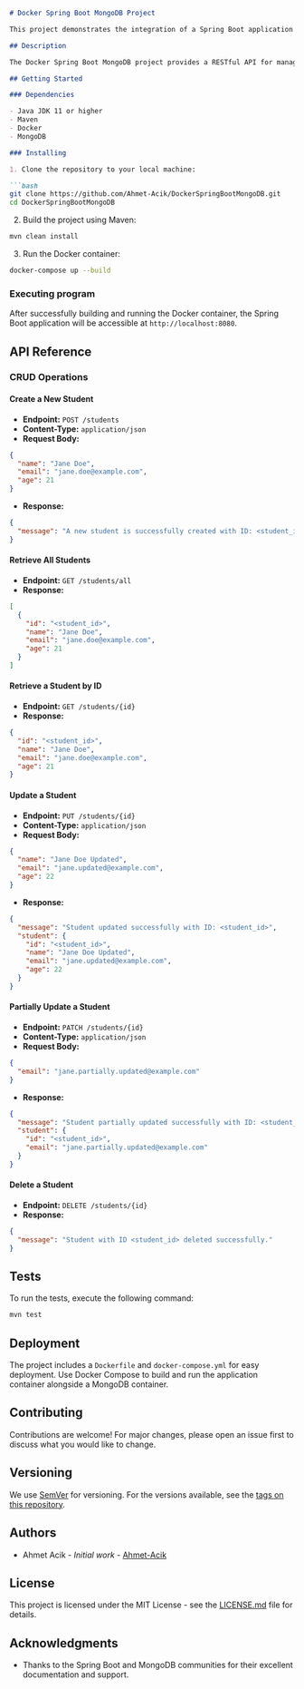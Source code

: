```markdown
# Docker Spring Boot MongoDB Project

This project demonstrates the integration of a Spring Boot application with MongoDB, utilizing Docker for containerization. It's designed for developers looking to implement CRUD operations on a MongoDB database through a Spring Boot application.

## Description

The Docker Spring Boot MongoDB project provides a RESTful API for managing student entities. It includes operations for creating, reading, updating, and deleting student records in a MongoDB database. The project showcases the use of Spring Data MongoDB for repository management, Spring Web for RESTful services, and Docker for easy deployment and environment consistency.

## Getting Started

### Dependencies

- Java JDK 11 or higher
- Maven
- Docker
- MongoDB

### Installing

1. Clone the repository to your local machine:

```bash
git clone https://github.com/Ahmet-Acik/DockerSpringBootMongoDB.git
cd DockerSpringBootMongoDB
```

2. Build the project using Maven:

```bash
mvn clean install
```

3. Run the Docker container:

```bash
docker-compose up --build
```

### Executing program

After successfully building and running the Docker container, the Spring Boot application will be accessible at `http://localhost:8080`.

## API Reference

### CRUD Operations

#### Create a New Student

- **Endpoint:** `POST /students`
- **Content-Type:** `application/json`
- **Request Body:**

```json
{
  "name": "Jane Doe",
  "email": "jane.doe@example.com",
  "age": 21
}
```

- **Response:**

```json
{
  "message": "A new student is successfully created with ID: <student_id>"
}
```

#### Retrieve All Students

- **Endpoint:** `GET /students/all`
- **Response:**

```json
[
  {
    "id": "<student_id>",
    "name": "Jane Doe",
    "email": "jane.doe@example.com",
    "age": 21
  }
]
```

#### Retrieve a Student by ID

- **Endpoint:** `GET /students/{id}`
- **Response:**

```json
{
  "id": "<student_id>",
  "name": "Jane Doe",
  "email": "jane.doe@example.com",
  "age": 21
}
```

#### Update a Student

- **Endpoint:** `PUT /students/{id}`
- **Content-Type:** `application/json`
- **Request Body:**

```json
{
  "name": "Jane Doe Updated",
  "email": "jane.updated@example.com",
  "age": 22
}
```

- **Response:**

```json
{
  "message": "Student updated successfully with ID: <student_id>",
  "student": {
    "id": "<student_id>",
    "name": "Jane Doe Updated",
    "email": "jane.updated@example.com",
    "age": 22
  }
}
```

#### Partially Update a Student

- **Endpoint:** `PATCH /students/{id}`
- **Content-Type:** `application/json`
- **Request Body:**

```json
{
  "email": "jane.partially.updated@example.com"
}
```

- **Response:**

```json
{
  "message": "Student partially updated successfully with ID: <student_id>",
  "student": {
    "id": "<student_id>",
    "email": "jane.partially.updated@example.com"
  }
}
```

#### Delete a Student

- **Endpoint:** `DELETE /students/{id}`
- **Response:**

```json
{
  "message": "Student with ID <student_id> deleted successfully."
}
```

## Tests

To run the tests, execute the following command:

```bash
mvn test
```

## Deployment

The project includes a `Dockerfile` and `docker-compose.yml` for easy deployment. Use Docker Compose to build and run the application container alongside a MongoDB container.

## Contributing

Contributions are welcome! For major changes, please open an issue first to discuss what you would like to change.

## Versioning

We use [SemVer](http://semver.org/) for versioning. For the versions available, see the [tags on this repository](https://github.com/Ahmet-Acik/DockerSpringBootMongoDB/tags).

## Authors

- Ahmet Acik - *Initial work* - [Ahmet-Acik](https://github.com/Ahmet-Acik)

## License

This project is licensed under the MIT License - see the [LICENSE.md](LICENSE.md) file for details.

## Acknowledgments

- Thanks to the Spring Boot and MongoDB communities for their excellent documentation and support.
```
